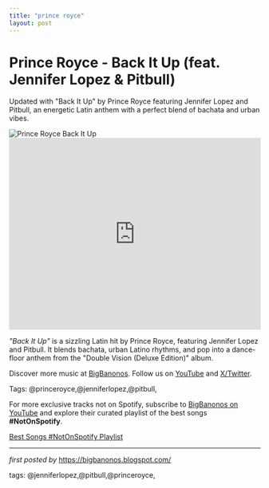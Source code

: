 ```yaml
---
title: "prince royce"
layout: post
---
```

<!-- Title of the Post -->
<h1 >Prince Royce - Back It Up (feat. Jennifer Lopez & Pitbull)</h1> <!-- Introductory Text -->
<p >Updated with "Back It Up" by Prince Royce featuring Jennifer Lopez and Pitbull, an energetic Latin anthem with a perfect blend of bachata and urban vibes.</p> <!-- Featured Image -->
<div > <img src="https://www.billboard.com/wp-content/uploads/media/Prince-Royce-cr-Elastic-People-2020-billboard-1548.jpg?w=942&h=623&crop=1" alt="Prince Royce Back It Up" />
</div> <!-- YouTube Video Embed -->
<div > <iframe width="100%" height="385" src="https://www.youtube.com/embed/9w9dXWU5nMI" title="Prince Royce - Back It Up (Official Video) ft. Jennifer Lopez, Pitbull" frameborder="0" allow="accelerometer; autoplay; clipboard-write; encrypted-media; gyroscope; picture-in-picture; web-share" referrerpolicy="strict-origin-when-cross-origin" allowfullscreen></iframe>
</div> <!-- Song Information -->
<div > <p><em>"Back It Up"</em> is a sizzling Latin hit by Prince Royce, featuring Jennifer Lopez and Pitbull. It blends bachata, urban Latino rhythms, and pop into a dance-floor anthem from the "Double Vision (Deluxe Edition)" album.</p>
</div> <!-- Footer Links -->
<div > <p>Discover more music at <a href="https://bigbanonos.blogspot.com/" target="_blank">BigBanonos</a>. Follow us on <a href="https://www.youtube.com/@BigBanonos" target="_blank">YouTube</a> and <a href="https://x.com/bigbanonos" target="_blank">X/Twitter</a>.</p>
</div> <!-- Tags -->
<p >Tags: @princeroyce,@jenniferlopez,@pitbull,</p>


<!--Subscribe and Playlist Links-->
<div>
    <p>For more exclusive tracks not on Spotify, subscribe to <a href="https://www.youtube.com/@BigBanonos" target="_blank">BigBanonos on YouTube</a> and explore their curated playlist of the best songs <strong>#NotOnSpotify</strong>.</p>
    <p><a href="https://www.youtube.com/playlist?list=PLtuNtuTatqI0kFahUCbtbfenC_ET5O_tr" target="_blank">Best Songs #NotOnSpotify Playlist<br /></a></p></div>

<hr />

<p><em>first posted by</em> <a href="https://bigbanonos.blogspot.com/" rel="noopener" target="_new">https://bigbanonos.blogspot.com/</a></p>

<p>tags: @jenniferlopez,@pitbull,@princeroyce,</p>
